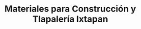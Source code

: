 ---
title: "Materiales para Construcción y Tlapalería Ixtapan"
url: /atenco/materiales-para-construccion-y-tlapaleria-ixtapan/
shop: comercio
---
